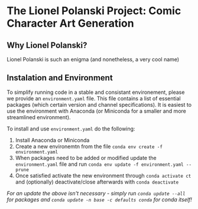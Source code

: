 # The Lionel Polanski Project: Comic Character Art Generation
## Why Lionel Polanski?
Lionel Polanski is such an enigma (and nonetheless, a very cool name)

## Instalation and Environment
To simplify running code in a stable and consistant environement, please we provide an `environment.yaml` file.
This file contains a list of essential packages (which certain version and channel specifications).
It is easiest to use the environment with Anaconda (or Miniconda for a smaller and more streamlined environment).


To install and use `environment.yaml` do the following:
1. Install Anaconda or Miniconda
2. Create a new environemtn from the file `conda env create -f environment.yaml`
3. When packages need to be added or modified update the `environment.yaml` file and run `conda env update -f environment.yaml --prune`
4. Once satisfied activate the new environment through `conda activate ct` and (optionally) deactivate/close afterwards with `conda deactivate`

*For an update the above isn't necessary - simply run `conda update --all` for packages and `conda update -n base -c defaults conda` for conda itself!*
